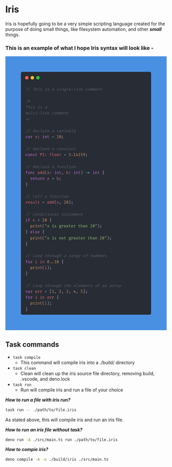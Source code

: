 # Iris

Iris is hopefully going to be a very simple scripting language created for the
purpose of doing small things, like filesystem automation, and other **_small_**
things.

### This is an example of what I hope Iris syntax will look like -

<img src="./example.png" alt="syntax" width="600" />

## Task commands

- `task compile`
    - This command will compile iris into a ./build/ directory
- `task clean`
    - Clean will clean up the iris source file directory, removing build, .vscode, and deno.lock    
- `task run`
    - Run will compile iris and run a file of your choice

***How to run a file with iris run?***
```bash
task run -- ./path/to/file.iris
```

As stated above, this will compile iris and run an iris file.

***How to run an iris file without task?***
```bash
deno run -A ./src/main.ts run ./path/to/file.iris
```

***How to compie iris?***
```bash
deno compile -A -o ./build/iris ./src/main.ts
```